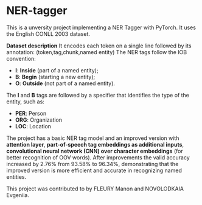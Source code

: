 # NER-tagger

This is a unversity project implementing a NER Tagger with PyTorch. It uses the English CONLL 2003 dataset.

**Dataset description**
It encodes each token on a single line followed by its annotation:
(token,tag,chunk,named entity)
The NER tags follow the IOB convention:
* **I**: **Inside** (part of a named entity);
* **B**: **Begin** (starting a new entity);
* **O**: **Outside** (not part of a named entity).
  
The **I** and **B** tags are followed by a specifier that identifies the type of the entity, such as:
* **PER**: Person
* **ORG**: Organization
*	**LOC**: Location

The project has a basic NER tag model and an improved version with **attention layer**, **part-of-speech tag embeddings as additional inputs**, **convolutional neural network (CNN) over character embeddings** (for better recognition of OOV words). After improvements the valid accuracy increased by 2.76% from 93.58% to 96.34%, demonstrating that the improved version is more efficient and accurate in recognizing named entities.

This project was contributed to by FLEURY Manon and NOVOLODKAIA Evgeniia.
